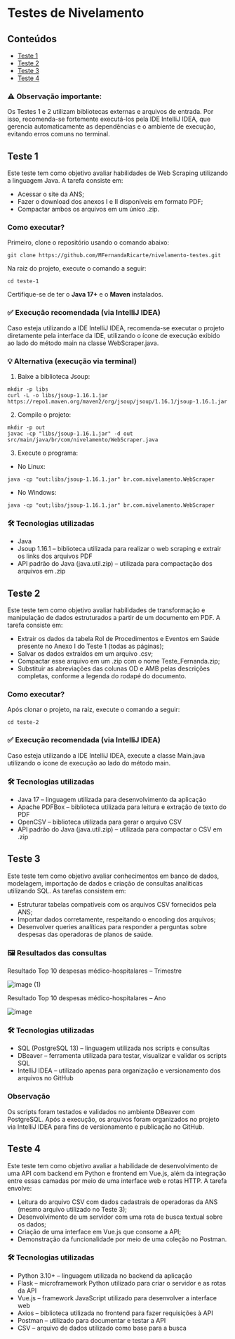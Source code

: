 # Testes de Nivelamento

## Conteúdos
- [Teste 1](#teste-1)
- [Teste 2](#teste-2)
- [Teste 3](#teste-3)
- [Teste 4](#teste-4)

### ⚠️ Observação importante:
Os Testes 1 e 2 utilizam bibliotecas externas e arquivos de entrada. Por isso, recomenda-se fortemente executá-los pela IDE IntelliJ IDEA, que gerencia automaticamente as dependências e o ambiente de execução, evitando erros comuns no terminal.

## Teste 1
Este teste tem como objetivo avaliar habilidades de Web Scraping utilizando a linguagem Java. A tarefa consiste em:
- Acessar o site da ANS;
- Fazer o download dos anexos I e II disponíveis em formato PDF;
- Compactar ambos os arquivos em um único .zip.

### Como executar?
Primeiro, clone o repositório usando o comando abaixo:
```
git clone https://github.com/MFernandaRicarte/nivelamento-testes.git
```
Na raiz do projeto, execute o comando a seguir:
```
cd teste-1
```
Certifique-se de ter o **Java 17+** e o **Maven** instalados.

### ✅ Execução recomendada (via IntelliJ IDEA)

Caso esteja utilizando a IDE IntelliJ IDEA, recomenda-se executar o projeto diretamente pela interface da IDE, utilizando o ícone de execução exibido ao lado do método main na classe WebScraper.java.

### 💡 Alternativa (execução via terminal)
1. Baixe a biblioteca Jsoup:
```
mkdir -p libs
curl -L -o libs/jsoup-1.16.1.jar https://repo1.maven.org/maven2/org/jsoup/jsoup/1.16.1/jsoup-1.16.1.jar
```
2. Compile o projeto:
```
mkdir -p out
javac -cp "libs/jsoup-1.16.1.jar" -d out src/main/java/br/com/nivelamento/WebScraper.java
```
3. Execute o programa:

-  No Linux:
```
java -cp "out:libs/jsoup-1.16.1.jar" br.com.nivelamento.WebScraper
```
-  No Windows:
```
java -cp "out;libs/jsoup-1.16.1.jar" br.com.nivelamento.WebScraper
```
### 🛠️ Tecnologias utilizadas
- Java
- Jsoup 1.16.1 – biblioteca utilizada para realizar o web scraping e extrair os links dos arquivos PDF
- API padrão do Java (java.util.zip) – utilizada para compactação dos arquivos em .zip

## Teste 2
Este teste tem como objetivo avaliar habilidades de transformação e manipulação de dados estruturados a partir de um documento em PDF. A tarefa consiste em:
- Extrair os dados da tabela Rol de Procedimentos e Eventos em Saúde presente no Anexo I do Teste 1 (todas as páginas);
- Salvar os dados extraídos em um arquivo .csv;
- Compactar esse arquivo em um .zip com o nome Teste_Fernanda.zip;
- Substituir as abreviações das colunas OD e AMB pelas descrições completas, conforme a legenda do rodapé do documento.

### Como executar?
Após clonar o projeto, na raiz, execute o comando a seguir:
```
cd teste-2
```
### ✅ Execução recomendada (via IntelliJ IDEA)
Caso esteja utilizando a IDE IntelliJ IDEA, execute a classe Main.java utilizando o ícone de execução ao lado do método main.

### 🛠️ Tecnologias utilizadas
- Java 17 – linguagem utilizada para desenvolvimento da aplicação
- Apache PDFBox – biblioteca utilizada para leitura e extração de texto do PDF
- OpenCSV – biblioteca utilizada para gerar o arquivo CSV
- API padrão do Java (java.util.zip) – utilizada para compactar o CSV em .zip

## Teste 3
Este teste tem como objetivo avaliar conhecimentos em banco de dados, modelagem, importação de dados e criação de consultas analíticas utilizando SQL. As tarefas consistem em:
- Estruturar tabelas compatíveis com os arquivos CSV fornecidos pela ANS;
- Importar dados corretamente, respeitando o encoding dos arquivos;
- Desenvolver queries analíticas para responder a perguntas sobre despesas das operadoras de planos de saúde.

### 🖼️ Resultados das consultas
Resultado Top 10 despesas médico-hospitalares – Trimestre

![image (1)](https://github.com/user-attachments/assets/56a1bafb-5e61-46be-8ecb-460e4db6961f)

Resultado Top 10 despesas médico-hospitalares – Ano

![image](https://github.com/user-attachments/assets/7c7b6064-85c2-495d-8810-bce81b3c8459)


### 🛠️ Tecnologias utilizadas
- SQL (PostgreSQL 13) – linguagem utilizada nos scripts e consultas
- DBeaver – ferramenta utilizada para testar, visualizar e validar os scripts SQL
- IntelliJ IDEA – utilizado apenas para organização e versionamento dos arquivos no GitHub

### Observação
Os scripts foram testados e validados no ambiente DBeaver com PostgreSQL.
Após a execução, os arquivos foram organizados no projeto via IntelliJ IDEA para fins de versionamento e publicação no GitHub.

## Teste 4
Este teste tem como objetivo avaliar a habilidade de desenvolvimento de uma API com backend em Python e frontend em Vue.js, além da integração entre essas camadas por meio de uma interface web e rotas HTTP. A tarefa envolve:
- Leitura do arquivo CSV com dados cadastrais de operadoras da ANS (mesmo arquivo utilizado no Teste 3);
- Desenvolvimento de um servidor com uma rota de busca textual sobre os dados;
- Criação de uma interface em Vue.js que consome a API;
- Demonstração da funcionalidade por meio de uma coleção no Postman.

### 🛠️ Tecnologias utilizadas
- Python 3.10+ – linguagem utilizada no backend da aplicação
- Flask – microframework Python utilizado para criar o servidor e as rotas da API
- Vue.js – framework JavaScript utilizado para desenvolver a interface web
- Axios – biblioteca utilizada no frontend para fazer requisições à API
- Postman – utilizado para documentar e testar a API
- CSV – arquivo de dados utilizado como base para a busca
